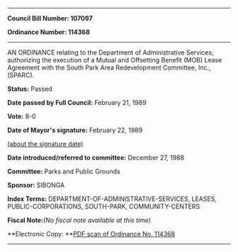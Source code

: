 

********

**Council Bill Number: 107097**
   
**Ordinance Number: 114368**
********

 AN ORDINANCE relating to the Department of Administrative Services; authorizing the execution of a Mutual and Offsetting Benefit (MOB) Lease Agreement with the South Park Area Redevelopment Committee, Inc., (SPARC).

**Status:** Passed
   
**Date passed by Full Council:** February 21, 1989
   
**Vote:** 8-0
   
**Date of Mayor's signature:** February 22, 1989
   
[(about the signature date)](/~public/approvaldate.htm)
   
   
   
**Date introduced/referred to committee:** December 27, 1988
   
**Committee:** Parks and Public Grounds
   
**Sponsor:** SIBONGA
   
   
**Index Terms:** DEPARTMENT-OF-ADMINISTRATIVE-SERVICES, LEASES, PUBLIC-CORPORATIONS, SOUTH-PARK, COMMUNITY-CENTERS

**Fiscal Note:**_(No fiscal note available at this time)_

**Electronic Copy: **[PDF scan of Ordinance No. 114368](/~archives/Ordinances/Ord_114368.pdf)

********

